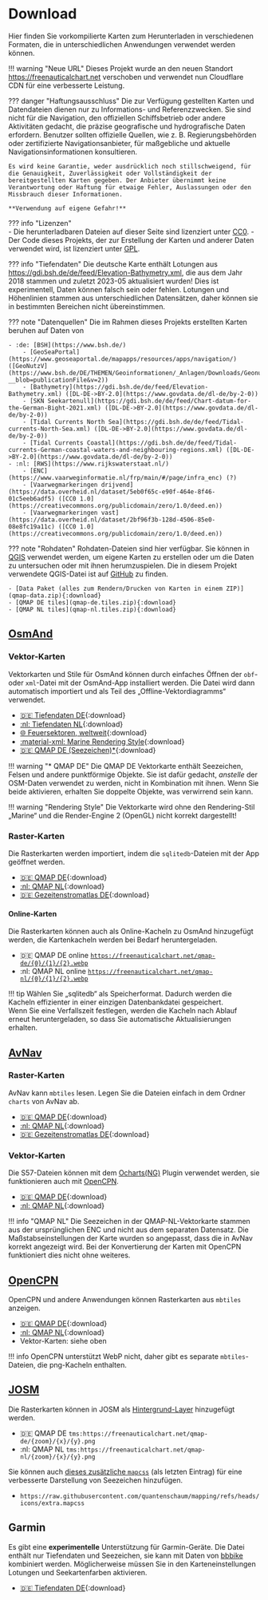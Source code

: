 # Download

Hier finden Sie vorkompilierte Karten zum Herunterladen in verschiedenen Formaten, die in unterschiedlichen Anwendungen verwendet werden können.
 
!!! warning "Neue URL"
    Dieses Projekt wurde an den neuen Standort <https://freenauticalchart.net> verschoben und verwendet nun Cloudflare CDN für eine verbesserte Leistung.

??? danger "Haftungsausschluss"
    Die zur Verfügung gestellten Karten und Datendateien dienen nur zu Informations- und Referenzzwecken. Sie sind nicht für die Navigation, den offiziellen Schiffsbetrieb oder andere Aktivitäten gedacht, die präzise geografische und hydrografische Daten erfordern. Benutzer sollten offizielle Quellen, wie z. B. Regierungsbehörden oder zertifizierte Navigationsanbieter, für maßgebliche und aktuelle Navigationsinformationen konsultieren.

    Es wird keine Garantie, weder ausdrücklich noch stillschweigend, für die Genauigkeit, Zuverlässigkeit oder Vollständigkeit der bereitgestellten Karten gegeben. Der Anbieter übernimmt keine Verantwortung oder Haftung für etwaige Fehler, Auslassungen oder den Missbrauch dieser Informationen.

    **Verwendung auf eigene Gefahr!**

??? info "Lizenzen"    
    - Die herunterladbaren Dateien auf dieser Seite sind lizenziert unter [CC0](https://creativecommons.org/publicdomain/zero/1.0/).
    - Der Code dieses Projekts, der zur Erstellung der Karten und anderer Daten verwendet wird, ist lizenziert unter [GPL](https://www.gnu.org/licenses/gpl-3.0.de.html).

??? info "Tiefendaten"
    Die deutsche Karte enthält Lotungen aus <https://gdi.bsh.de/de/feed/Elevation-Bathymetry.xml>, die aus dem Jahr 2018 stammen und zuletzt 2023-05 aktualisiert wurden! Dies ist experimentell, Daten können falsch sein oder fehlen. Lotungen und Höhenlinien stammen aus unterschiedlichen Datensätzen, daher können sie in bestimmten Bereichen nicht übereinstimmen.

??? note "Datenquellen"
    Die im Rahmen dieses Projekts erstellten Karten beruhen auf Daten von
    
    - :de: [BSH](https://www.bsh.de/)
        - [GeoSeaPortal](https://www.geoseaportal.de/mapapps/resources/apps/navigation/) ([GeoNutzV](https://www.bsh.de/DE/THEMEN/Geoinformationen/_Anlagen/Downloads/Geonutzv.pdf?__blob=publicationFile&v=2))
        - [Bathymetry](https://gdi.bsh.de/de/feed/Elevation-Bathymetry.xml) ([DL-DE->BY-2.0](https://www.govdata.de/dl-de/by-2-0))
        - [SKN Seekartenull](https://gdi.bsh.de/de/feed/Chart-datum-for-the-German-Bight-2021.xml) ([DL-DE->BY-2.0](https://www.govdata.de/dl-de/by-2-0))
        - [Tidal Currents North Sea](https://gdi.bsh.de/de/feed/Tidal-currents-North-Sea.xml) ([DL-DE->BY-2.0](https://www.govdata.de/dl-de/by-2-0))
        - [Tidal Currents Coastal](https://gdi.bsh.de/de/feed/Tidal-currents-German-coastal-waters-and-neighbouring-regions.xml) ([DL-DE->BY-2.0](https://www.govdata.de/dl-de/by-2-0))
    - :nl: [RWS](https://www.rijkswaterstaat.nl/)
        - [ENC](https://www.vaarweginformatie.nl/frp/main/#/page/infra_enc) (?)
        - [Vaarwegmarkeringen drijvend](https://data.overheid.nl/dataset/5eb0f65c-e90f-464e-8f46-01c5eeb6adf5) ([CC0 1.0](https://creativecommons.org/publicdomain/zero/1.0/deed.en))
        - [Vaarwegmarkeringen vast](https://data.overheid.nl/dataset/2bf96f3b-128d-4506-85e0-08e8fc19a11c) ([CC0 1.0](https://creativecommons.org/publicdomain/zero/1.0/deed.en))

??? note "Rohdaten"
    Rohdaten-Dateien sind hier verfügbar. Sie können in [QGIS](https://qgis.org/) verwendet werden, um eigene Karten zu erstellen oder um die Daten zu untersuchen oder mit ihnen herumzuspielen. Die in diesem Projekt verwendete QGIS-Datei ist auf [GitHub](https://github.com/quantenschaum/mapping/tree/master/qgis) zu finden.
    
    - [Data Paket (alles zum Rendern/Drucken von Karten in einem ZIP)](qmap-data.zip){:download}
    - [QMAP DE tiles](qmap-de.tiles.zip){:download}
    - [QMAP NL tiles](qmap-nl.tiles.zip){:download}
    
    
## [OsmAnd](https://osmand.net/)

### Vektor-Karten

Vektorkarten und Stile für OsmAnd können durch einfaches Öffnen der `obf`- oder `xml`-Datei mit der OsmAnd-App installiert werden. Die Datei wird dann automatisch importiert und als Teil des „Offline-Vektordiagramms“ verwendet. 

- [:de: Tiefendaten DE](depth-de.obf){:download}
- [:nl: Tiefendaten NL](depth-nl.obf){:download}
- [:globe_with_meridians: Feuersektoren, weltweit](lightsectors.obf){:download}
- [:material-xml: Marine Rendering Style](marine.render.xml){:download}
- [:de: QMAP DE (Seezeichen)*](qmap-de.obf){:download}

!!! warning "* QMAP DE"
    Die QMAP DE Vektorkarte enthält Seezeichen, Felsen und andere punktförmige Objekte. Sie ist dafür gedacht, *anstelle* der OSM-Daten verwendet zu werden, nicht in Kombination mit ihnen. Wenn Sie beide aktivieren, erhalten Sie doppelte Objekte, was verwirrend sein kann.

!!! warning "Rendering Style"
    Die Vektorkarte wird ohne den Rendering-Stil „Marine“ und die Render-Engine 2 (OpenGL) nicht korrekt dargestellt!

### Raster-Karten

Die Rasterkarten werden importiert, indem die `sqlitedb`-Dateien mit der App geöffnet werden. 

- [:de: QMAP DE](qmap-de.sqlitedb){:download}
- [:nl: QMAP NL](qmap-nl.sqlitedb){:download}
- [:de: Gezeitenstromatlas DE](tides.sqlitedb.zip){:download}

#### Online-Karten

Die Rasterkarten können auch als Online-Kacheln zu OsmAnd hinzugefügt werden, die Kartenkacheln werden bei Bedarf heruntergeladen.

- :de: QMAP DE online [`https://freenauticalchart.net/qmap-de/{0}/{1}/{2}.webp`](http://osmand.net/add-tile-source?name=QMAP-DE&min_zoom=8&max_zoom=16&url_template=https://freenauticalchart.net/qmap-de/%7B0%7D/%7B1%7D/%7B2%7D.webp)
- :nl: QMAP NL online [`https://freenauticalchart.net/qmap-nl/{0}/{1}/{2}.webp`](http://osmand.net/add-tile-source?name=QMAP-NL&min_zoom=8&max_zoom=16&url_template=https://freenauticalchart.net/qmap-nl/%7B0%7D/%7B1%7D/%7B2%7D.webp)

!!! tip
    Wählen Sie „sqlitedb“ als Speicherformat. Dadurch werden die Kacheln effizienter in einer einzigen Datenbankdatei gespeichert.  
    Wenn Sie eine Verfallszeit festlegen, werden die Kacheln nach Ablauf erneut heruntergeladen, so dass Sie automatische Aktualisierungen erhalten.

## [AvNav](https://www.wellenvogel.net/software/avnav/docs/beschreibung.html?lang=en)

### Raster-Karten

AvNav kann `mbtiles` lesen. Legen Sie die Dateien einfach in dem Ordner `charts` von AvNav ab.

- [:de: QMAP DE](qmap-de.mbtiles){:download}
- [:nl: QMAP NL](qmap-nl.mbtiles){:download}
- [:de: Gezeitenstromatlas DE](tides.mbtiles.zip){:download}

### Vektor-Karten

Die S57-Dateien können mit dem [Ocharts(NG)](https://www.wellenvogel.net/software/avnav/docs/hints/ochartsng.html) Plugin verwendet werden, sie funktionieren auch mit [OpenCPN](https://opencpn.org/).
    
- [:de: QMAP DE](qmap-de.zip){:download}
- [:nl: QMAP NL](qmap-nl.zip){:download}

!!! info "QMAP NL"
    Die Seezeichen in der QMAP-NL-Vektorkarte stammen aus der ursprünglichen ENC und nicht aus dem separaten Datensatz. Die Maßstabseinstellungen der Karte wurden so angepasst, dass die in AvNav korrekt angezeigt wird. Bei der Konvertierung der Karten mit OpenCPN funktioniert dies nicht ohne weiteres.

## [OpenCPN](https://opencpn.org/)

OpenCPN und andere Anwendungen können Rasterkarten aus `mbtiles` anzeigen.

- [:de: QMAP DE](qmap-de.png.mbtiles){:download}
- [:nl: QMAP NL](qmap-nl.png.mbtiles){:download}
- Vektor-Karten: siehe oben

!!! info
    OpenCPN unterstützt WebP nicht, daher gibt es separate `mbtiles`-Dateien, die png-Kacheln enthalten.

## [JOSM](https://josm.openstreetmap.de/)

Die Rasterkarten können in JOSM als [Hintergrund-Layer](https://josm.openstreetmap.de/wiki/Help/Preferences/Imagery) hinzugefügt werden.

- :de: QMAP DE `tms:https://freenauticalchart.net/qmap-de/{zoom}/{x}/{y}.png`
- :nl: QMAP NL `tms:https://freenauticalchart.net/qmap-nl/{zoom}/{x}/{y}.png`

Sie können auch [dieses zusätzliche `mapcss`](https://josm.openstreetmap.de/wiki/Help/Preferences/MapPaintPreference) (als letzten Eintrag) für eine verbesserte Darstellung von Seezeichen hinzufügen.

- `https://raw.githubusercontent.com/quantenschaum/mapping/refs/heads/icons/extra.mapcss`

## Garmin

Es gibt eine **experimentelle** Unterstützung für Garmin-Geräte. Die Datei enthält nur Tiefendaten und Seezeichen, sie kann mit Daten von [bbbike](https://extract.bbbike.org/?format=garmin-oseam.zip) kombiniert werden. Möglicherweise müssen Sie in den Karteneinstellungen Lotungen und Seekartenfarben aktivieren.

- [:de: Tiefendaten DE](gmapsupp.img){:download}
